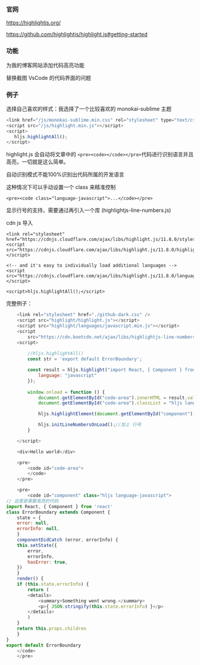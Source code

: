 ### 官网

https://highlightjs.org/

https://github.com/highlightjs/highlight.js#getting-started



### 功能

为我的博客网站添加代码高亮功能

替换截图 VsCode 的代码界面的问题





### 例子

选择自己喜欢的样式：我选择了一个比较喜欢的 monokai-sublime 主题

```js
<link href="/js/monokai-sublime.min.css" rel="stylesheet" type="text/css">
<script src="/js/highlight.min.js"></script>
<script>
   hljs.highlightAll();
</script>
```

highlight.js 会自动将文章中的  `<pre><code></code></pre>`代码进行识别语言并且高亮，一切就是这么简单。



自动识别模式不能100%识别出代码所属的开发语言

这种情况下可以手动设置一个 class 来精准控制

```
<pre><code class="language-javascript">...</code></pre>
```



显示行号的支持，需要通过再引入一个库 (highlightjs-line-numbers.js) 



cdn js 导入

```
<link rel="stylesheet" href="https://cdnjs.cloudflare.com/ajax/libs/highlight.js/11.8.0/styles/default.min.css">
<script src="https://cdnjs.cloudflare.com/ajax/libs/highlight.js/11.8.0/highlight.min.js"></script>

<!-- and it's easy to individually load additional languages -->
<script src="https://cdnjs.cloudflare.com/ajax/libs/highlight.js/11.8.0/languages/go.min.js"></script>

<script>hljs.highlightAll();</script>
```





完整例子：

```javascript
 	<link rel="stylesheet" href="./github-dark.css" />
    <script src="highlight/highlight.js"></script>
    <script src="highlight/languages/javascript.min.js"></script>
    <script
        src="https://cdn.bootcdn.net/ajax/libs/highlightjs-line-numbers.js/2.8.0/highlightjs-line-numbers.js"></script>
    <script>
    
        //hljs.highlightAll()
        const str = 'export default ErrorBoundary';

        const result = hljs.highlight("import React, { Component } from 'react'", {
            language: "javascript"
        });
        
        window.onload = function () {
            document.getElementById("code-area").innerHTML = result.value;
            document.getElementById("code-area").classList = "hljs language-javascript";

            hljs.highlightElement(document.getElementById("component"));

            hljs.initLineNumbersOnLoad();//加上 行号
        }

    </script>

    <div>Hello world</div>

    <pre>
        <code id="code-area"> 
        </code>  
    </pre>

    <pre>
        <code id="component" class="hljs language-javascript">  
// 这里是需要高亮的代码
import React, { Component } from 'react'
class ErrorBoundary extends Component {
    state = {
    error: null,
    errorInfo: null,
    }
    componentDidCatch (error, errorInfo) {
    this.setState({
        error,
        errorInfo,
        hasError: true,
    })
    }
    render() {
    if (this.state.errorInfo) {
        return (
        <details>
            <summary>Something went wrong.</summary>
            <p>{ JSON.stringify(this.state.errorInfo) }</p>
        </details>
        )
    }
    return this.props.children
    }
}
export default ErrorBoundary
    </code>  
    </pre>

```





































